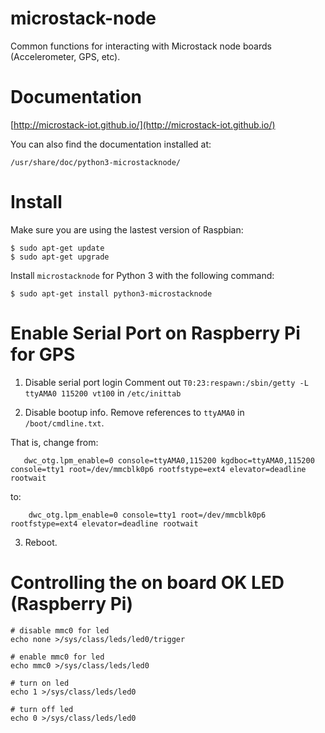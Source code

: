 microstack-node
================
Common functions for interacting with Microstack node boards (Accelerometer,
GPS, etc).

Documentation
=============
[http://microstack-iot.github.io/](http://microstack-iot.github.io/)

You can also find the documentation installed at:

    /usr/share/doc/python3-microstacknode/

Install
=======
Make sure you are using the lastest version of Raspbian:

    $ sudo apt-get update
    $ sudo apt-get upgrade

Install `microstacknode` for Python 3 with the following command:

    $ sudo apt-get install python3-microstacknode


Enable Serial Port on Raspberry Pi for GPS
==========================================
1. Disable serial port login
   Comment out `T0:23:respawn:/sbin/getty -L ttyAMA0 115200 vt100` in
   `/etc/inittab`

2. Disable bootup info. Remove references to `ttyAMA0` in `/boot/cmdline.txt`.

  That is, change from:

       dwc_otg.lpm_enable=0 console=ttyAMA0,115200 kgdboc=ttyAMA0,115200 console=tty1 root=/dev/mmcblk0p6 rootfstype=ext4 elevator=deadline rootwait

   to:

        dwc_otg.lpm_enable=0 console=tty1 root=/dev/mmcblk0p6 rootfstype=ext4 elevator=deadline rootwait

3. Reboot.


Controlling the on board OK LED (Raspberry Pi)
==============================================

    # disable mmc0 for led
    echo none >/sys/class/leds/led0/trigger

    # enable mmc0 for led
    echo mmc0 >/sys/class/leds/led0

    # turn on led
    echo 1 >/sys/class/leds/led0

    # turn off led
    echo 0 >/sys/class/leds/led0
